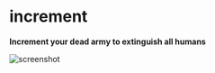 # increment

**Increment your dead army to extinguish all humans**

![screenshot](https://screenshotscdn.firefoxusercontent.com/images/cabeb74a-4801-43e3-bd87-f96dbbd3b6a8.png)
